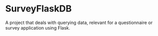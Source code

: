 # SurveyFlaskDB
A project that deals with querying data, relevant for a questionnaire or survey application using Flask.
